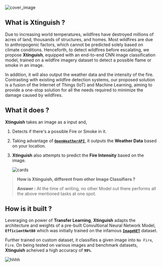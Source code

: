 ![cover_image](https://user-images.githubusercontent.com/57211163/124975888-2eaa9680-e04c-11eb-99fb-fbe176b1a1bd.png)

 ## What is Xtinguish ?
Due to increasing world temperatures, wildfires have destroyed millions of acres of land, thousands of structures, and homes. Most wildfires are due to anthropogenic factors, which cannot be predicted solely based on climate conditions. Henceforth, to detect wildfires before escalating, we propose **Xtinguish**, equipped with an end-to-end CNN image classification model, trained on a wildfire imagery dataset to detect a possible flame or smoke in an image. 

In addition, it will also output the weather data and the intensity of the fire. Contrasting with existing wildfire detection systems, our proposed solution is a fusion of the Internet of Things (IoT) and Machine Learning, aiming to provide a one-stop solution for all the needs required to minimize the damage caused by wildfires.

## What it does ?

 **Xtinguish** takes an image as a input and,
1. Detects if there's a possible Fire or Smoke in it. 

2. Taking advantage of [**`OpenWeatherAPI`**](https://openweathermap.org), it outputs the **Weather Data** based on your location.

3. **Xtinguish** also attempts to predict the **Fire Intensity** based on the image.

   ![cards](/Users/gauravreddy/Desktop/Xtinguish/assets/cards.png)

 > **How is Xtinguish, different from other Image Classifiers ?**
 > 
 > **Answer :** At the time of writing, no other Model out there performs all the above mentioned tasks at one spot. 

 ## How is it built ?

Leveraging on power of **Transfer Learning**, **Xtinguish** adapts the architecture and weights of a pre-built Convultional Neural Network Model, **`EfficientNetB0`** which was initially trained on the infamous **[`ImageNET`](https://www.image-net.org)** dataset.

Further trained on custom dataset, it classifies a given image into `No Fire`, `Fire`. On being tested on various images and benchmark datasets, **Xtinguish** acheived a high accuracy of **`98%`**. 

![hhhh](https://user-images.githubusercontent.com/57211163/125050221-6868b500-e0bf-11eb-8169-1abdea1820c1.png)
